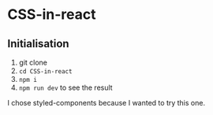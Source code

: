 # CSS-in-react

## Initialisation

1. git clone
2. `cd CSS-in-react`
3. `npm i`
4. `npm run dev` to see the result

I chose styled-components because I wanted to try this one.
